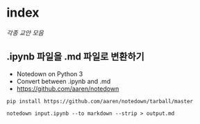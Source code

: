# index
_각종 교안 모음_

## .ipynb 파일을 .md 파일로 변환하기
* Notedown on Python 3
* Convert between .ipynb and .md
* https://github.com/aaren/notedown
```
pip install https://github.com/aaren/notedown/tarball/master
```
```
notedown input.ipynb --to markdown --strip > output.md
```

